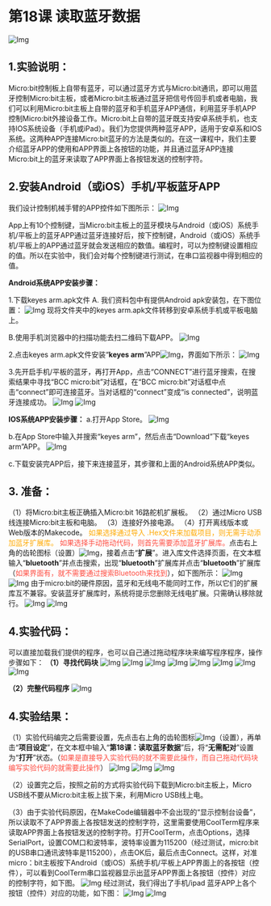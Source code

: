 # 第18课 读取蓝牙数据
![Img](/media/img-20230327111612.png)

## 1.实验说明：                                                                                
Micro:bit控制板上自带有蓝牙，可以通过蓝牙方式与Micro:bit通讯，即可以用蓝牙控制Micro:bit主板，或者Micro:bit主板通过蓝牙把信号传回手机或者电脑，我们可以利用Micro:bit主板上自带的蓝牙和手机蓝牙APP通信，利用蓝牙手机APP控制Micro:bit外接设备工作。Micro:bit上自带的蓝牙既支持安卓系统手机，也支持IOS系统设备（手机或iPad）。我们为您提供两种蓝牙APP，适用于安卓系和IOS系统。这两种APP连接Micro:bit蓝牙的方法是类似的。在这一课程中，我们主要介绍蓝牙APP的使用和APP界面上各按钮的功能，并且通过蓝牙APP连接Micro:bit上的蓝牙来读取了APP界面上各按钮发送的控制字符。

## 2.安装Android（或iOS）手机/平板蓝牙APP                                                   
我们设计控制机械手臂的APP控件如下图所示：
![Img](/media/img-20230327111717.png)

App上有10个控制键，当Micro:bit主板上的蓝牙模块与Android（或iOS）系统手机/平板上的蓝牙APP通过蓝牙连接好后，按下控制键，Android（或iOS）系统手机/平板上的APP通过蓝牙就会发送相应的数值。编程时，可以为控制键设置相应的值。所以在实验中，我们会对每个控制键进行测试，在串口监视器中得到相应的值。

**Android系统APP安装步骤：**

1.下载keyes arm.apk文件
A. 我们资料包中有提供Android apk安装包，在下图位置：
![Img](/media/img-20230327112253.png)
现将文件夹中的keyes arm.apk文件转移到安卓系统手机或平板电脑上。

B.使用手机浏览器中的扫描功能去扫二维码下载APP。
![Img](/media/img-20230327112419.png)

2.点击keyes arm.apk文件安装“**keyes arm**”APP![Img](/media/img-20230327112829.png)，界面如下所示：
![Img](/media/img-20230327112841.png)

3.先开启手机/平板的蓝牙，再打开App，点击“CONNECT”进行蓝牙搜索，在搜索结果中寻找“BCC micro:bit”对话框，在“BCC micro:bit”对话框中点击“connect”即可连接蓝牙。当对话框的“connect”变成“is connected”，说明蓝牙连接成功。
![Img](/media/img-20230327112900.png)
![Img](/media/img-20230327112904.png)

**IOS系统APP安装步骤：**
a.打开App Store。
![Img](/media/img-20230327112927.png)

b.在App Store中输入并搜索“keyes arm”，然后点击“Download”下载“keyes arm”APP。
![Img](/media/img-20230327112938.png)

c.下载安装完APP后，接下来连接蓝牙，其步骤和上面的Android系统APP类似。

## 3. 准备：                                                                                   
（1）将Micro:bit主板正确插入Micro:bit 16路舵机扩展板。 
（2）通过Micro USB线连接Micro:bit主板和电脑。 
（3）连接好外接电源。 
（4）打开离线版本或Web版本的Makecode。 
<span style="color: rgb(255, 169, 0);"> 如果选择通过导入 .Hex文件来加载项目，则无需手动添加蓝牙扩展库。</span>
<span style="color: rgb(255, 76, 65);">如果选择手动拖动代码，则首先需要添加蓝牙扩展库。</span>点击右上角的齿轮图标（设置）![Img](/media/img-20230324110032.png)，接着点击“**扩展**”。进入库文件选择页面，在文本框输入“**bluetooth**”并点击搜索，出现“**bluetooth**”扩展库并点击“**bluetooth**”扩展库（<span style="color: rgb(255, 76, 65);">如果界面有，就不需要通过搜索Bluetooth来找到</span>），如下图所示：
![Img](/media/img-20230327120628.png)
![Img](/media/img-20230327120744.png)
由于micro:bit的硬件原因，蓝牙和无线电不能同时工作，所以它们的扩展库互不兼容。安装蓝牙扩展库时，系统将提示您删除无线电扩展。只需确认移除就行。
![Img](/media/img-20230427142013.png)
![Img](/media/img-20230327132938.png)

## 4.实验代码：                                                                                 
可以直接加载我们提供的程序，也可以自己通过拖动程序块来编写程序程序，操作步骤如下：
**（1）寻找代码块**
![Img](/media/img-20230417161246.png)
![Img](/media/img-20230417134857.png)
![Img](/media/img-20230417161351.png)
![Img](/media/img-20230417161504.png)
![Img](/media/img-20230417161553.png)
![Img](/media/img-20230417161651.png)
![Img](/media/img-20230417161800.png)
![Img](/media/img-20230417161843.png)

**（2）完整代码程序**
![Img](/media/img-20230327114608.png)

## 4.实验结果：                                                                                
（1）实验代码编完之后需要设置，先点击右上角的齿轮图标![Img](/media/img-20230327133237.png)（设置），再单击“**项目设定**”，在文本框中输入“**第18课：读取蓝牙数据**”后，将“**无需配对**”设置为“**打开**”状态。（<span style="color: rgb(255, 76, 65);">如果是直接导入实验代码的就不需要此操作，而自己拖动代码块编写实验代码的就需要此操作</span>）
![Img](/media/img-20230327114851.png)
![Img](/media/img-20230327114939.png)
![Img](/media/img-20230327114829.png)

（2）设置完之后，按照之前的方式将实验代码下载到Micro:bit主板上，Micro USB线不要从Micro:bit主板上拔下来，利用Micro USB线上电。        
 
（3）由于实验代码原因，在MakeCode编辑器中不会出现的“显示控制台设备”，所以读取不了APP界面上各按钮发送的控制字符，这里需要使用CoolTerm程序来读取APP界面上各按钮发送的控制字符。打开CoolTerm，点击Options，选择SerialPort，设置COM口和波特率，波特率设置为115200（经过测试，micro:bit的USB串口通讯波特率是115200），点击OK后，最后点击Connect。这样，对准micro：bit主板按下Android（或iOS）系统手机/平板上APP界面上的各按钮（控件），可以看到CoolTerm串口监视器显示出蓝牙APP界面上各按钮（控件）对应的控制字符，如下图。
![Img](/media/img-20230327115005.png)
经过测试，我们得出了手机/ipad 蓝牙APP上各个按钮（控件）对应的功能，如下图：
![Img](/media/img-20230327120331.png)
![Img](/media/img-20230327120350.png)








